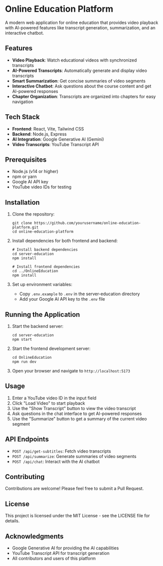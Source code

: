 # Online Education Platform

A modern web application for online education that provides video playback with AI-powered features like transcript generation, summarization, and an interactive chatbot.

## Features

- **Video Playback**: Watch educational videos with synchronized transcripts
- **AI-Powered Transcripts**: Automatically generate and display video transcripts
- **Smart Summarization**: Get concise summaries of video segments
- **Interactive Chatbot**: Ask questions about the course content and get AI-powered responses
- **Chapter Organization**: Transcripts are organized into chapters for easy navigation

## Tech Stack

- **Frontend**: React, Vite, Tailwind CSS
- **Backend**: Node.js, Express
- **AI Integration**: Google Generative AI (Gemini)
- **Video Transcripts**: YouTube Transcript API

## Prerequisites

- Node.js (v14 or higher)
- npm or yarn
- Google AI API key
- YouTube video IDs for testing

## Installation

1. Clone the repository:
   ```
   git clone https://github.com/yourusername/online-education-platform.git
   cd online-education-platform
   ```

2. Install dependencies for both frontend and backend:
   ```
   # Install backend dependencies
   cd server-education
   npm install

   # Install frontend dependencies
   cd ../OnlineEducation
   npm install
   ```

3. Set up environment variables:
   - Copy `.env.example` to `.env` in the server-education directory
   - Add your Google AI API key to the `.env` file

## Running the Application

1. Start the backend server:
   ```
   cd server-education
   npm start
   ```

2. Start the frontend development server:
   ```
   cd OnlineEducation
   npm run dev
   ```

3. Open your browser and navigate to `http://localhost:5173`

## Usage

1. Enter a YouTube video ID in the input field
2. Click "Load Video" to start playback
3. Use the "Show Transcript" button to view the video transcript
4. Ask questions in the chat interface to get AI-powered responses
5. Use the "Summarize" button to get a summary of the current video segment

## API Endpoints

- `POST /api/get-subtitles`: Fetch video transcripts
- `POST /api/summarize`: Generate summaries of video segments
- `POST /api/chat`: Interact with the AI chatbot

## Contributing

Contributions are welcome! Please feel free to submit a Pull Request.

## License

This project is licensed under the MIT License - see the LICENSE file for details.

## Acknowledgments

- Google Generative AI for providing the AI capabilities
- YouTube Transcript API for transcript generation
- All contributors and users of this platform 